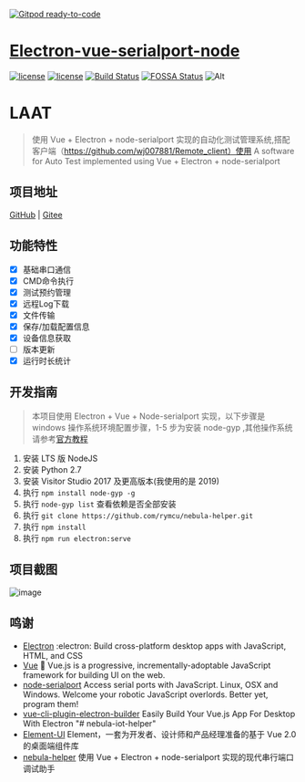 [![Gitpod ready-to-code](https://img.shields.io/badge/Gitpod-ready--to--code-blue?logo=gitpod)](https://gitpod.io/#https://github.com/cklwblove/vue-cli3-template)

# [Electron-vue-serialport-node](https://github.com/wj007881/Electron-vue-serialport-node)

[![license](https://img.shields.io/badge/vue-2.5.17-brightgreen.svg)](https://github.com/vuejs/vue)
[![license](https://img.shields.io/badge/license-MIT-brightgreen.svg)](https://github.com/cklwblove/vue-cli3-template/blob/master/LICENSE)
[![Build Status](https://travis-ci.org/cklwblove/vue-cli3-template.svg?branch=master)](https://travis-ci.org/cklwblove/vue-cli3-template)
[![FOSSA Status](https://app.fossa.com/api/projects/git%2Bgithub.com%2Fcklwblove%2Fvue-cli3-template.svg?type=shield)](https://app.fossa.com/projects/git%2Bgithub.com%2Fcklwblove%2Fvue-cli3-template?ref=badge_shield)
![Alt](https://repobeats.axiom.co/api/embed/1558e9ced55af641ce5f50224e6b4486b8cf1c9d.svg "Repobeats analytics image")
# LAAT
> 使用 Vue + Electron + node-serialport 实现的自动化测试管理系统,搭配客户端（https://github.com/wj007881/Remote_client）使用 
  A software for Auto Test implemented using Vue + Electron + node-serialport
## 项目地址
  [GitHub](https://github.com/wj007881/Electron-vue-serialport-node) | [Gitee](https://gitee.com/sise157/electron_laat)
## 功能特性
- [x] 基础串口通信
- [x] CMD命令执行
- [x] 测试预约管理
- [x] 远程Log下载
- [x] 文件传输
- [x] 保存/加载配置信息
- [x] 设备信息获取
- [ ] 版本更新
- [x] 运行时长统计
## 开发指南
> 本项目使用 Electron + Vue + Node-serialport 实现，以下步骤是 windows 操作系统环境配置步骤，1-5 步为安装 node-gyp ,其他操作系统请参考[官方教程](https://github.com/nodejs/node-gyp)
1. 安装 LTS 版 NodeJS
2. 安装 Python 2.7
3. 安装 Visitor Studio 2017 及更高版本(我使用的是 2019)
4. 执行 `npm install node-gyp -g`
5. 执行 `node-gyp list` 查看依赖是否全部安装
6. 执行 `git clone https://github.com/rymcu/nebula-helper.git`
7. 执行 `npm install`
8. 执行 `npm run electron:serve`  
## 项目截图
![image](https://user-images.githubusercontent.com/26053141/156504343-a88b1c27-93c6-415d-a4c0-3d5019092202.png)
## 鸣谢
- [Electron](https://github.com/electron/electron) :electron: Build cross-platform desktop apps with JavaScript, HTML, and CSS
- [Vue](https://github.com/vuejs/vue) 🖖 Vue.js is a progressive, incrementally-adoptable JavaScript framework for building UI on the web.
- [node-serialport](https://github.com/serialport/node-serialport) Access serial ports with JavaScript. Linux, OSX and Windows. Welcome your robotic JavaScript overlords. Better yet, program them!
- [vue-cli-plugin-electron-builder](https://github.com/nklayman/vue-cli-plugin-electron-builder) Easily Build Your Vue.js App For Desktop With Electron
"# nebula-iot-helper" 
- [Element-UI](https://element.eleme.cn/) Element，一套为开发者、设计师和产品经理准备的基于 Vue 2.0 的桌面端组件库
- [nebula-helper](https://github.com/rymcu/nebula-helper) 使用 Vue + Electron + node-serialport 实现的现代串行端口调试助手
